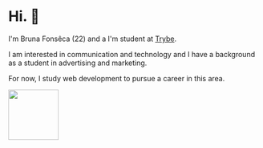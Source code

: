 <!--
**bruna-fonseca/bruna-fonseca** is a ✨ _special_ ✨ repository because its `README.md` (this file) appears on your GitHub profile.

Here are some ideas to get you started:

- 🔭 I’m currently working on ...
- 🌱 I’m currently learning ...
- 👯 I’m looking to collaborate on ...
- 🤔 I’m looking for help with ...
- 💬 Ask me about ...
- 📫 How to reach me: ...
- 😄 Pronouns: ...
- ⚡ Fun fact: ...

[![Linkedin Badge](https://img.shields.io/badge/linkedin-%230077B5.svg?&style=for-the-badge&logo=linkedin&logoColor=white)](https://www.linkedin.com/in/fonseca-bruna/)

[![Gmail Badge](https://img.shields.io/badge/gmail-D14836?&style=for-the-badge&logo=gmail&logoColor=white)](mailto:1998bfonseca@gmail.com)
-->

# Hi. 👋

I'm Bruna Fonsêca (22) and a I'm student at [Trybe](https://www.betrybe.com/). 

I am interested in communication and technology and I have a background as a student in advertising and marketing.

For now, I study web development to pursue a career in this area.

<a href="https://www.linkedin.com/in/fonseca-bruna/">
  <img src="https://img.shields.io/badge/BrunaFonseca-%230077B5.svg?&style=for-the-badge&logo=linkedin&logoColor=white" width="100px"> 
  </a>
